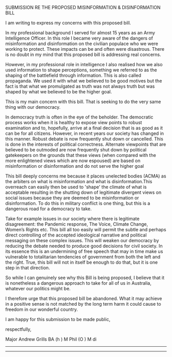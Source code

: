 SUBMISSION RE THE PROPOSED MISINFORMATION & DISINFORMATION BILL

I am writing to express my concerns with this proposed bill.

In my professional background I served for almost 15 years as an Army Intelligence Officer. In this role I became very aware of
the dangers of misinformation and disinformation on the civilian populace who we were working to protect. These impacts can be
and often were disastrous. There is no doubt in my mind that this proposed bill is addressing real concerns.

However, in my professional role in intelligence I also realised how we also used information to shape perceptions, something we
referred to as the shaping of the battlefield through information. This is also called propaganda. We used it with what we believed
to be good motives but the fact is that what we promulgated as truth was not always truth but was shaped by what we believed
to be the higher goal.

This is my main concern with this bill. That is seeking to do the very same thing with our democracy.

In democracy truth is often in the eye of the beholder. The democratic process works when it is healthy to expose view points to
robust examination and to, hopefully, arrive at a final decision that is as good as it can be for all citizens. However, in recent years
our society has changed in this manner. Robust debate is now frequently shut down or cancelled. This is done in the interests of
political correctness. Alternate viewpoints that are believed to be outmoded are now frequently shut down by
political gatekeepers on the grounds that these views (when compared with the more enlightened views which are now espoused)
are based on misinformation or disinformation and do not serve the higher goal

This bill deeply concerns me because it places unelected bodies (ACMA) as the arbiters on what is misinformation and what is
disinformation.This overreach can easily then be used to 'shape' the climate of what is acceptable resulting in the shutting down of
legitimate divergent views on social issues because they are deemed to be misinformation or disinformation. To do this in
military conflict is one thing, but this is a dangerous road for a democracy to take.

Take for example issues in our society where there is legitimate disagreement: the Pandemic response, The Voice, Climate
Change, Women’s Rights etc. This bill all too easily will permit the subtle and perhaps direct controlling of the accepted
ideological narrative and political messaging on these complex issues. This will weaken our democracy by reducing the debate
needed to produce good decisions for civil society. In its essence this is an undermining of free speech that may in time make us
vulnerable to totalitarian tendencies of government from both the left and the right. True, this bill will not in itself be enough to do
that, but it is one step in that direction.

So while I can genuinely see why this Bill is being proposed, I believe that it is nonetheless a dangerous approach to take for all
of us in Australia, whatever our politics might be.

I therefore urge that this proposed bill be abandoned. What it may achieve in a positive sense is not matched by the long term
harm it could cause to freedom in our wonderful country.

I am happy for this submission to be made public,

respectfully,

Major Andrew Grills
BA (h ) M Phil (O ) M di


-----

-----

